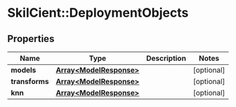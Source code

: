 # SkilCient::DeploymentObjects

## Properties
Name | Type | Description | Notes
------------ | ------------- | ------------- | -------------
**models** | [**Array&lt;ModelResponse&gt;**](ModelResponse.md) |  | [optional] 
**transforms** | [**Array&lt;ModelResponse&gt;**](ModelResponse.md) |  | [optional] 
**knn** | [**Array&lt;ModelResponse&gt;**](ModelResponse.md) |  | [optional] 


